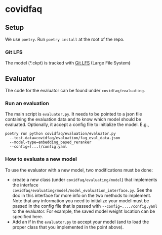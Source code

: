 # covidfaq

## Setup

We use `poetry`. Run `poetry install` at the root of the repo.

### Git LFS

The model (*.ckpt) is tracked with [Git LFS](https://git-lfs.github.com/) (Large File System)

## Evaluator

The code for the evaluator can be found under `covidfaq/evaluating`.

### Run an evaluation

The main script is `evaluator.py`. It needs to be pointed to a json file
containing the evaluation data and to know which model should be evaluated.
Optionally, it accept a config file to initialize the model. E.g.,

    poetry run python covidfaq/evaluation/evaluator.py
      --test-data=covidfaq/evaluation/faq_eval_data.json 
      --model-type=embedding_based_reranker
      --config=[...]/config.yaml

### How to evaluate a new model

To use the evaluator with a new model, two modifications must be done:
 - create a new class (under `covidfaq/evaluating/model`) that implements
 the interface `covidfaq/evaluating/model/model_evaluation_interface.py`.
 See the doc in this interface for more info on the two methods to implement.
 Note that any information you need to initialize your model must be passed
 in the config file that is passed with `--config=..../config.yaml` to the
 evaluator. For example, the saved model weight location can be specified here.
 - Add an if in the `evaluator.py` to accept your model (and to load the
 proper class that you implemented in the point above).